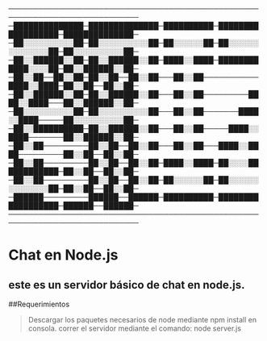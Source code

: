 ────────────────────────────────────────────────────────────────────────────
─██████████████─██████████████─██████████─██████████████████─██████████████─
─██░░░░░░░░░░██─██░░░░░░░░░░██─██░░░░░░██─██░░░░░░░░░░░░░░██─██░░░░░░░░░░██─
─██░░██████░░██─██░░██████░░██─████░░████─████████████░░░░██─██░░██████░░██─
─██░░██──██░░██─██░░██──██░░██───██░░██───────────████░░████─██░░██──██░░██─
─██░░██████░░██─██░░██████░░██───██░░██─────────████░░████───██░░██████░░██─
─██░░░░░░░░░░██─██░░░░░░░░░░██───██░░██───────████░░████─────██░░░░░░░░░░██─
─██░░██████████─██░░██████░░██───██░░██─────████░░████───────██░░██████░░██─
─██░░██─────────██░░██──██░░██───██░░██───████░░████─────────██░░██──██░░██─
─██░░██─────────██░░██──██░░██─████░░████─██░░░░████████████─██░░██──██░░██─
─██░░██─────────██░░██──██░░██─██░░░░░░██─██░░░░░░░░░░░░░░██─██░░██──██░░██─
─██████─────────██████──██████─██████████─██████████████████─██████──██████─
────────────────────────────────────────────────────────────────────────────


# Chat en Node.js

## este es un servidor básico de chat en node.js.

##Requerimientos

> Descargar los paquetes necesarios de node mediante npm install en consola.
correr el servidor mediante el comando: node server.js